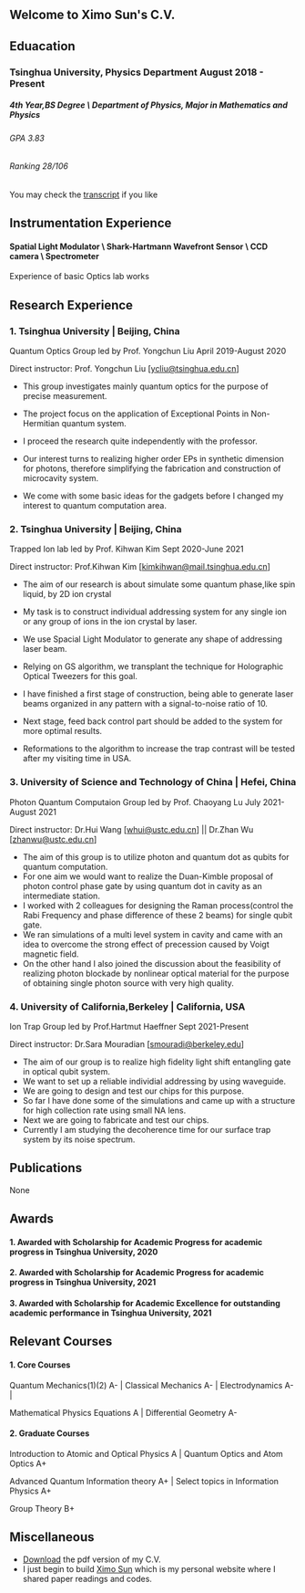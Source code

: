 ## Welcome to Ximo Sun's C.V.

## Eduacation 
### Tsinghua University, Physics Department   August 2018 - Present   
##### 4th Year,BS Degree \ Department of Physics, Major in Mathematics and Physics
###### GPA 3.83  
###### Ranking 28/106

You may check the [transcript]() if you like



## Instrumentation Experience

#### Spatial Light Modulator \\ Shark-Hartmann Wavefront Sensor \\ CCD camera \\ Spectrometer
Experience of basic Optics lab works

## Research Experience
### 1. Tsinghua University | Beijing, China 
Quantum Optics Group led by Prof. Yongchun Liu  April 2019-August 2020

 Direct instructor: Prof. Yongchun Liu [ycliu@tsinghua.edu.cn]
 
 - This group investigates mainly quantum optics for the purpose of precise measurement.
 
 - The project focus on the application of Exceptional Points in Non-Hermitian quantum system. 
 
 - I proceed the research quite independently with the professor.
 
 - Our interest turns to realizing higher order EPs in synthetic dimension for photons, therefore simplifying the fabrication and construction of microcavity system.
 
 - We come with some basic ideas for the gadgets before I changed my interest to quantum computation area. 
 
 ### 2. Tsinghua University | Beijing, China
Trapped Ion lab led by Prof. Kihwan Kim  Sept 2020-June 2021

 Direct instructor: Prof.Kihwan Kim [kimkihwan@mail.tsinghua.edu.cn]
 
 - The aim of our research is about simulate some quantum phase,like spin liquid, by 2D ion crystal
 
 - My task is to construct individual addressing system for any single ion or any group of ions in the ion crystal by laser.
 
 - We use Spacial Light Modulator to generate any shape of addressing laser beam.
 
 - Relying on GS algorithm, we transplant the technique for Holographic Optical Tweezers for this goal.
 
 - I have finished a first stage of construction, being able to generate laser beams organized in any pattern with a signal-to-noise ratio of 10.
 
 - Next stage, feed back control part should be added to the system for more optimal results.

  - Reformations to the algorithm to increase the trap contrast will be tested after my visiting time in USA.

### 3. University of Science and Technology of China | Hefei, China
Photon Quantum Computaion Group led by Prof. Chaoyang Lu July 2021-August 2021

Direct instructor: Dr.Hui Wang [whui@ustc.edu.cn] || Dr.Zhan Wu [zhanwu@ustc.edu.cn]

- The aim of this group is to utilize photon and quantum dot as qubits for quantum computation.
- For one aim we would want to realize the Duan-Kimble proposal of photon control phase gate by using quantum dot in cavity as an intermediate station. 
- I worked with 2 colleagues for designing the Raman process(control the Rabi Frequency and phase difference of these 2 beams) for single qubit gate.
- We ran simulations of a multi level system in cavity and came with an idea to overcome the strong effect of precession caused by Voigt magnetic field.
- On the other hand I also joined the discussion about the feasibility of realizing photon blockade by nonlinear optical material for the purpose of obtaining single photon source with very high quality.

### 4. University of California,Berkeley | California, USA
Ion Trap Group led by Prof.Hartmut Haeffner  Sept 2021-Present

Direct instructor: Dr.Sara Mouradian [smouradi@berkeley.edu]

- The aim of our group is to realize high fidelity light shift entangling gate in optical qubit system.
- We want to set up a reliable individial addressing by using waveguide.  
- We are going to design and test our chips for this purpose.
- So far I have done some of the simulations and came up with a structure for high collection rate using small NA lens.
- Next we are going to fabricate and test our chips.
- Currently I am studying the decoherence time for our surface trap system by its noise spectrum.

## Publications
None

## Awards
#### 1. Awarded with Scholarship for Academic Progress for academic progress in  Tsinghua University, 2020
#### 2. Awarded with Scholarship for Academic Progress for academic progress in  Tsinghua University, 2021
#### 3. Awarded with Scholarship for Academic Excellence for outstanding academic performance in  Tsinghua University, 2021


## Relevant Courses
#### 1. Core Courses
Quantum Mechanics(1)(2) A- | Classical Mechanics A- | Electrodynamics A- | 

Mathematical Physics Equations A | Differential Geometry A- 

#### 2. Graduate Courses
Introduction to Atomic and Optical Physics A | Quantum Optics and Atom Optics A+

Advanced Quantum Information theory A+ | Select topics in Information Physics A+

Group Theory B+

## Miscellaneous

- [Download]() the pdf version of my C.V.
- I just begin to build [Ximo Sun](https://seemosun.github.io/Seemo.github.io/) which is my personal website where I shared paper readings and codes. 
